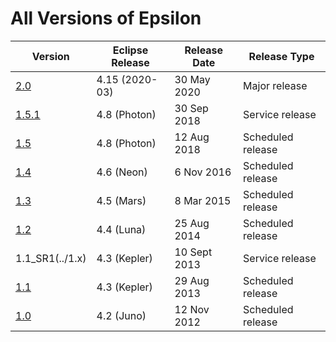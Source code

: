 # All Versions of Epsilon

| Version             | Eclipse Release | Release Date | Release Type       |
| ------------------- | --------------- | ------------ | ------------------ |
[2.0](../../download) | 4.15 (2020-03)  | 30 May 2020  | Major release
[1.5.1](../1.x)       | 4.8 (Photon) 	  | 30 Sep 2018  | Service release
[1.5](../1.x)         | 4.8 (Photon)    | 12 Aug 2018  | Scheduled release
[1.4](../1.x)         | 4.6 (Neon) 	  | 6 Nov 2016  | Scheduled release
[1.3](../1.x)         | 4.5 (Mars) 	  | 8 Mar 2015   | Scheduled release
[1.2](../1.x)         | 4.4 (Luna) 	  | 25 Aug 2014  | Scheduled release
1.1_SR1(../1.x)       | 4.3 (Kepler) 	  |10 Sept 2013  | Service release
[1.1](../1.x)         | 4.3 (Kepler) 	  | 29 Aug 2013  | Scheduled release
[1.0](../1.x) 	      | 4.2 (Juno) 	  | 12 Nov 2012  | Scheduled release